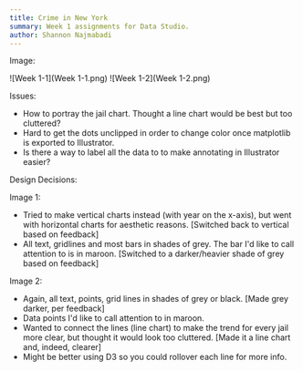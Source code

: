 ```yaml
---
title: Crime in New York
summary: Week 1 assignments for Data Studio.
author: Shannon Najmabadi
---
```


Image:

![Week 1-1](Week 1-1.png)
![Week 1-2](Week 1-2.png)

Issues:

- How to portray the jail chart. Thought a line chart would be best but too cluttered?
- Hard to get the dots unclipped in order to change color once matplotlib is exported to Illustrator.
- Is there a way to label all the data to to make annotating in Illustrator easier?

Design Decisions:

Image 1:

- Tried to make vertical charts instead (with year on the x-axis), but went with horizontal charts for aesthetic reasons. [Switched back to vertical based on feedback]
- All text, gridlines and most bars in shades of grey. The bar I'd like to call attention to is in maroon. [Switched to a darker/heavier shade of grey based on feedback]

Image 2:

- Again, all text, points, grid lines in shades of grey or black. [Made grey darker, per feedback]
- Data points I'd like to call attention to in maroon.
- Wanted to connect the lines (line chart) to make the trend for every jail more clear, but thought it would look too cluttered. [Made it a line chart and, indeed, clearer]
- Might be better using D3 so you could rollover each line for more info.
